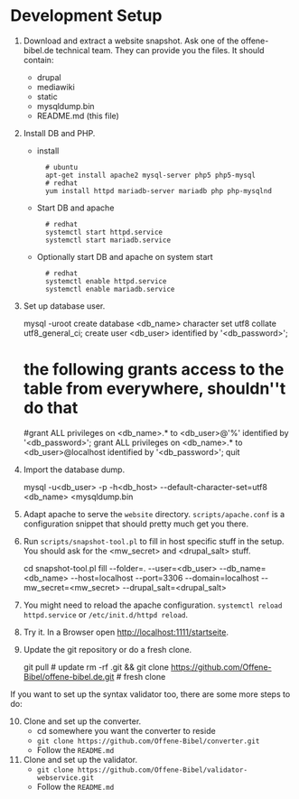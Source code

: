 Development Setup
=================

1. Download and extract a website snapshot. Ask one of the offene-bibel.de technical team. They
can provide you the files. It should contain:
    - drupal
    - mediawiki
    - static
    - mysqldump.bin
    - README.md (this file)
2. Install DB and PHP.

    - install

            # ubuntu
            apt-get install apache2 mysql-server php5 php5-mysql
            # redhat
            yum install httpd mariadb-server mariadb php php-mysqlnd

    - Start DB and apache

            # redhat
            systemctl start httpd.service
            systemctl start mariadb.service

    - Optionally start DB and apache on system start
    
            # redhat
            systemctl enable httpd.service
            systemctl enable mariadb.service

3. Set up database user.

    mysql -uroot
    create database <db_name> character set utf8 collate utf8_general_ci;
    create user <db_user> identified by '<db_password>';
    # the following grants access to the table from everywhere, shouldn''t do that
    #grant ALL privileges on <db_name>.* to <db_user>@'%' identified by '<db_password>';
    grant ALL privileges on <db_name>.* to <db_user>@localhost identified by '<db_password>';
    quit

4. Import the database dump.

    mysql -u<db_user> -p -h<db_host> --default-character-set=utf8 <db_name> <mysqldump.bin

5. Adapt apache to serve the `website` directory. `scripts/apache.conf` is a configuration snippet that should pretty much get you there.
6. Run `scripts/snapshot-tool.pl` to fill in host specific stuff in the setup. You should ask for the <mw_secret> and <drupal_salt> stuff.

    cd <the website folder>
    snapshot-tool.pl fill --folder=. --user=<db_user> --db_name=<db_name> --host=localhost --port=3306 --domain=localhost --mw_secret=<mw_secret> --drupal_salt=<drupal_salt>

7. You might need to reload the apache configuration. `systemctl reload httpd.service` or `/etc/init.d/httpd reload`.
8. Try it. In a Browser open <http://localhost:1111/startseite>.

9. Update the git repository or do a fresh clone.

    git pull # update
    rm -rf .git && git clone https://github.com/Offene-Bibel/offene-bibel.de.git # fresh clone


If you want to set up the syntax validator too, there are some more steps to do:

10. Clone and set up the converter.
    - cd somewhere you want the converter to reside
    - `git clone https://github.com/Offene-Bibel/converter.git`
    - Follow the `README.md`
11. Clone and set up the validator.
    - `git clone https://github.com/Offene-Bibel/validator-webservice.git`
    - Follow the `README.md`

